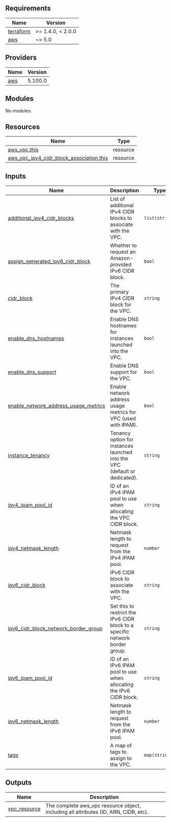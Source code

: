 <!-- BEGIN_TF_DOCS -->
## Requirements

| Name | Version |
|------|---------|
| <a name="requirement_terraform"></a> [terraform](#requirement\_terraform) | >= 1.4.0, < 2.0.0 |
| <a name="requirement_aws"></a> [aws](#requirement\_aws) | ~> 5.0 |

## Providers

| Name | Version |
|------|---------|
| <a name="provider_aws"></a> [aws](#provider\_aws) | 5.100.0 |

## Modules

No modules.

## Resources

| Name | Type |
|------|------|
| [aws_vpc.this](https://registry.terraform.io/providers/hashicorp/aws/latest/docs/resources/vpc) | resource |
| [aws_vpc_ipv4_cidr_block_association.this](https://registry.terraform.io/providers/hashicorp/aws/latest/docs/resources/vpc_ipv4_cidr_block_association) | resource |

## Inputs

| Name | Description | Type | Default | Required |
|------|-------------|------|---------|:--------:|
| <a name="input_additional_ipv4_cidr_blocks"></a> [additional\_ipv4\_cidr\_blocks](#input\_additional\_ipv4\_cidr\_blocks) | List of additional IPv4 CIDR blocks to associate with the VPC. | `list(string)` | `[]` | no |
| <a name="input_assign_generated_ipv6_cidr_block"></a> [assign\_generated\_ipv6\_cidr\_block](#input\_assign\_generated\_ipv6\_cidr\_block) | Whether to request an Amazon-provided IPv6 CIDR block. | `bool` | `false` | no |
| <a name="input_cidr_block"></a> [cidr\_block](#input\_cidr\_block) | The primary IPv4 CIDR block for the VPC. | `string` | n/a | yes |
| <a name="input_enable_dns_hostnames"></a> [enable\_dns\_hostnames](#input\_enable\_dns\_hostnames) | Enable DNS hostnames for instances launched into the VPC. | `bool` | `false` | no |
| <a name="input_enable_dns_support"></a> [enable\_dns\_support](#input\_enable\_dns\_support) | Enable DNS support for the VPC. | `bool` | `true` | no |
| <a name="input_enable_network_address_usage_metrics"></a> [enable\_network\_address\_usage\_metrics](#input\_enable\_network\_address\_usage\_metrics) | Enable network address usage metrics for VPC (used with IPAM). | `bool` | `false` | no |
| <a name="input_instance_tenancy"></a> [instance\_tenancy](#input\_instance\_tenancy) | Tenancy option for instances launched into the VPC (default or dedicated). | `string` | `"default"` | no |
| <a name="input_ipv4_ipam_pool_id"></a> [ipv4\_ipam\_pool\_id](#input\_ipv4\_ipam\_pool\_id) | ID of an IPv4 IPAM pool to use when allocating the VPC CIDR block. | `string` | `null` | no |
| <a name="input_ipv4_netmask_length"></a> [ipv4\_netmask\_length](#input\_ipv4\_netmask\_length) | Netmask length to request from the IPv4 IPAM pool. | `number` | `null` | no |
| <a name="input_ipv6_cidr_block"></a> [ipv6\_cidr\_block](#input\_ipv6\_cidr\_block) | IPv6 CIDR block to associate with the VPC. | `string` | `null` | no |
| <a name="input_ipv6_cidr_block_network_border_group"></a> [ipv6\_cidr\_block\_network\_border\_group](#input\_ipv6\_cidr\_block\_network\_border\_group) | Set this to restrict the IPv6 CIDR block to a specific network border group. | `string` | `null` | no |
| <a name="input_ipv6_ipam_pool_id"></a> [ipv6\_ipam\_pool\_id](#input\_ipv6\_ipam\_pool\_id) | ID of an IPv6 IPAM pool to use when allocating the IPv6 CIDR block. | `string` | `null` | no |
| <a name="input_ipv6_netmask_length"></a> [ipv6\_netmask\_length](#input\_ipv6\_netmask\_length) | Netmask length to request from the IPv6 IPAM pool. | `number` | `null` | no |
| <a name="input_tags"></a> [tags](#input\_tags) | A map of tags to assign to the VPC. | `map(string)` | `{}` | no |

## Outputs

| Name | Description |
|------|-------------|
| <a name="output_vpc_resource"></a> [vpc\_resource](#output\_vpc\_resource) | The complete aws\_vpc resource object, including all attributes (ID, ARN, CIDR, etc). |
<!-- END_TF_DOCS -->